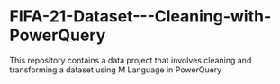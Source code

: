 # FIFA-21-Dataset---Cleaning-with-PowerQuery
This repository contains a data project that involves cleaning and transforming a dataset using M Language in PowerQuery
